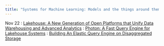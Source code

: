 ```yaml
---
title: "Systems for Machine Learning: Models and the things around them"
---
```

Nov 22
: [Lakehouse: A New Generation of Open Platforms that Unify Data Warehousing and Advanced Analytics](https://www.cidrdb.org/cidr2021/papers/cidr2021_paper17.pdf)
: [Photon: A Fast Query Engine for Lakehouse Systems](https://dl.acm.org/doi/abs/10.1145/3514221.3526054)
: [Building An Elastic Query Engine on Disaggregated Storage](https://www.cs.cornell.edu/~midhul/papers/snowset.pdf)